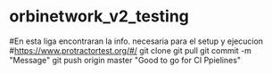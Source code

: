 # orbinetwork_v2_testing
#En esta liga encontraran la info. necesaria para el setup y ejecucion
#https://www.protractortest.org/#/
git clone
git pull
git commit -m "Message"
git push origin master
"Good to go for CI Ppielines"
